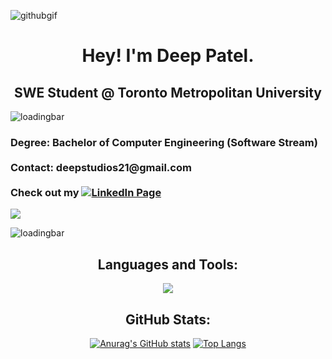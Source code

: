 

![githubgif](https://user-images.githubusercontent.com/103757105/220807401-d840230e-8488-418e-b7f2-26ff804ecacd.gif)

<h1 align="center">
  <div>
    Hey! I'm Deep Patel.
  </div>
</h1>

<h2 align="center">
  SWE Student @ Toronto Metropolitan University
</h2>

![loadingbar](https://user-images.githubusercontent.com/103757105/220808963-7ba1d47a-4b21-4b44-b339-a92509688165.gif)

<h3>
  Degree: Bachelor of Computer Engineering (Software Stream)<br>
  <br>
  Contact: deepstudios21@gmail.com<br>
  <br>
  Check out my <a href="https://www.linkedin.com/in/dpatel3337/"><img src="https://img.shields.io/badge/-LinkedIn-0A66C2?&logo=linkedin" alt="LinkedIn Page"></a><br>
</h3>


<p> <img src="https://komarev.com/ghpvc/?username=deep-patel21&style=for-the-badge&color=0a2647"> </p>  

![loadingbar](https://user-images.githubusercontent.com/103757105/220808963-7ba1d47a-4b21-4b44-b339-a92509688165.gif)

</div>
  <h2 align="center">Languages and Tools:</h2>
  <p align="center"> 
    <img src="https://skillicons.dev/icons?i=html,css,javascript,arduino,c,cpp,java,python,linux,git,github,latex,eclipse,vscode,ps,ableton,discord,blender,figma,matlab,netlify,bootstrap,ansible,regex&perline=12">
  </p>
  <h2 align="center">GitHub Stats:</h3>
<div align="center">


[![Anurag's GitHub stats](https://github-readme-stats.vercel.app/api?username=deep-patel21&count_private=true&show_icons=true&theme=algolia)](https://github.com/anuraghazra/github-readme-stats)
[![Top Langs](https://github-readme-stats.vercel.app/api/top-langs/?username=deep-patel21&langs_count=8&count_private=true&show_icons=true&theme=algolia&layout=compact&lang_count=10)](https://github.com/anuraghazra/github-readme-stats)

